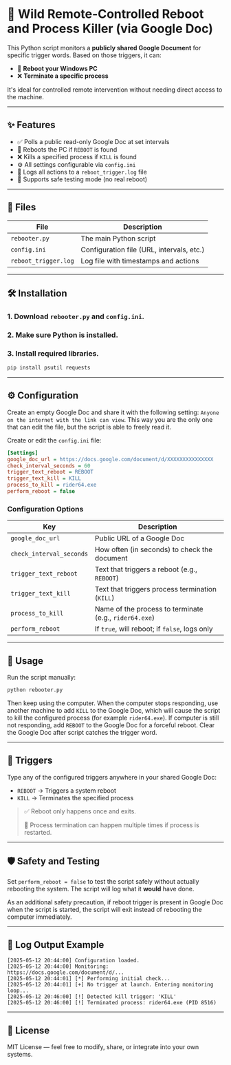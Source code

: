 
# 🔁 Wild Remote-Controlled Reboot and Process Killer (via Google Doc)

This Python script monitors a **publicly shared Google Document** for specific trigger words. Based on those triggers, it can:

- 🔄 **Reboot your Windows PC**
- ❌ **Terminate a specific process**

It's ideal for controlled remote intervention without needing direct access to the machine.

---

## ✨ Features

- ✅ Polls a public read-only Google Doc at set intervals
- 🔁 Reboots the PC if `REBOOT` is found
- ❌ Kills a specified process if `KILL` is found
- ⚙️ All settings configurable via `config.ini`
- 📝 Logs all actions to a `reboot_trigger.log` file
- 🧪 Supports safe testing mode (no real reboot)

---

## 📁 Files

| File                     | Description                              |
|--------------------------|------------------------------------------|
| `rebooter.py`            | The main Python script                   |
| `config.ini`             | Configuration file (URL, intervals, etc.)|
| `reboot_trigger.log`     | Log file with timestamps and actions     |

---

## 🛠️ Installation

### 1. Download `rebooter.py` and `config.ini`.

### 2. Make sure Python is installed.

### 3. Install required libraries.

```bash
pip install psutil requests
```

---

## ⚙️ Configuration

Create an empty Google Doc and share it with the following setting: `Anyone on the internet with the link can view`. This way you are the only one that can edit the file, but the script is able to freely read it. 

Create or edit the `config.ini` file:

```ini
[Settings]
google_doc_url = https://docs.google.com/document/d/XXXXXXXXXXXXXXX
check_interval_seconds = 60
trigger_text_reboot = REBOOT
trigger_text_kill = KILL
process_to_kill = rider64.exe
perform_reboot = false
```

### Configuration Options

| Key                   | Description                                           |
|------------------------|-------------------------------------------------------|
| `google_doc_url`      | Public URL of a Google Doc                      |
| `check_interval_seconds` | How often (in seconds) to check the document     |
| `trigger_text_reboot` | Text that triggers a reboot (e.g., `REBOOT`)     |
| `trigger_text_kill`   | Text that triggers process termination (`KILL`)  |
| `process_to_kill`     | Name of the process to terminate (e.g., `rider64.exe`) |
| `perform_reboot`      | If `true`, will reboot; if `false`, logs only        |

---

## 🚀 Usage

Run the script manually:

```bash
python rebooter.py
```
Then keep using the computer. When the computer stops responding, use another machine to add `KILL` to the Google Doc, which will cause the script to kill the configured process (for example `rider64.exe`). If computer is still not responding, add `REBOOT` to the Google Doc for a forceful reboot. Clear the Google Doc after script catches the trigger word.

---

## 🧪 Triggers

Type any of the configured triggers anywhere in your shared Google Doc:

- `REBOOT` → Triggers a system reboot
- `KILL` → Terminates the specified process

> ✅ Reboot only happens once and exits.
>
> 🔁 Process termination can happen multiple times if process is restarted.

---

## 🛡️ Safety and Testing

Set `perform_reboot = false` to test the script safely without actually rebooting the system. The script will log what it **would** have done.

As an additional safety precaution, if reboot trigger is present in Google Doc when the script is started, the script will exit instead of rebooting the computer immediately.

---

## 📝 Log Output Example

```
[2025-05-12 20:44:00] Configuration loaded.
[2025-05-12 20:44:00] Monitoring: https://docs.google.com/document/d/...
[2025-05-12 20:44:01] [*] Performing initial check...
[2025-05-12 20:44:01] [+] No trigger at launch. Entering monitoring loop...
[2025-05-12 20:46:00] [!] Detected kill trigger: 'KILL'
[2025-05-12 20:46:00] [!] Terminated process: rider64.exe (PID 8516)
```

---

## 🧩 License

MIT License — feel free to modify, share, or integrate into your own systems.
